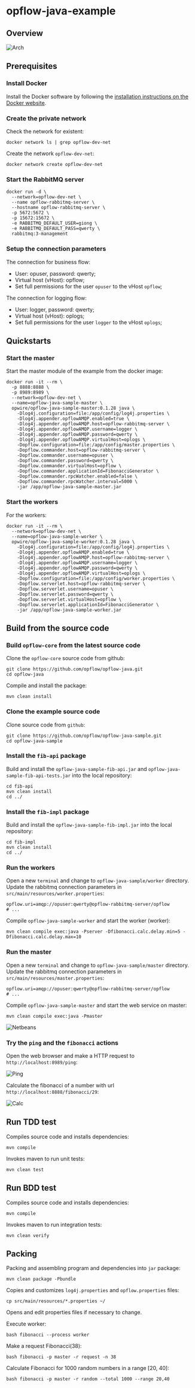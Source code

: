 # opflow-java-example


## Overview

![Arch](https://raw.github.com/opflow/opflow-java-sample/master/docs/assets/images/opflow-java-sample-arch.png)


## Prerequisites

### Install Docker

Install the Docker software by following the [installation instructions on the Docker website](https://www.docker.com/community-edition).


### Create the private network

Check the network for existent:

```shell
docker network ls | grep opflow-dev-net
```

Create the network `opflow-dev-net`:

```shell
docker network create opflow-dev-net
```

### Start the RabbitMQ server

```shell
docker run -d \
  --network=opflow-dev-net \
  --name opflow-rabbitmq-server \
  --hostname opflow-rabbitmq-server \
  -p 5672:5672 \
  -p 15672:15672 \
  -e RABBITMQ_DEFAULT_USER=giong \
  -e RABBITMQ_DEFAULT_PASS=qwerty \
  rabbitmq:3-management
```

### Setup the connection parameters

The connection for business flow:

* User: opuser, password: qwerty;
* Virtual host (vHost): opflow;
* Set full permissions for the user `opuser` to the vHost `opflow`;

The connection for logging flow:

* User: logger, password: qwerty;
* Virtual host (vHost): oplogs;
* Set full permissions for the user `logger` to the vHost `oplogs`;


## Quickstarts

### Start the master

Start the master module of the example from the docker image:

```shell
docker run -it --rm \
  -p 8888:8888 \
  -p 8989:8989 \
  --network=opflow-dev-net \
  --name=opflow-java-sample-master \
  opwire/opflow-java-sample-master:0.1.28 java \
    -Dlog4j.configuration=file:/app/config/log4j.properties \
    -Dlog4j.appender.opflowAMQP.enabled=true \
    -Dlog4j.appender.opflowAMQP.host=opflow-rabbitmq-server \
    -Dlog4j.appender.opflowAMQP.username=logger \
    -Dlog4j.appender.opflowAMQP.password=qwerty \
    -Dlog4j.appender.opflowAMQP.virtualHost=oplogs \
    -Dopflow.configuration=file:/app/config/master.properties \
    -Dopflow.commander.host=opflow-rabbitmq-server \
    -Dopflow.commander.username=opuser \
    -Dopflow.commander.password=qwerty \
    -Dopflow.commander.virtualHost=opflow \
    -Dopflow.commander.applicationId=FibonacciGenerator \
    -Dopflow.commander.rpcWatcher.enabled=false \
    -Dopflow.commander.rpcWatcher.interval=5000 \
    -jar /app/opflow-java-sample-master.jar
```

### Start the workers

For the workers:

```shell
docker run -it --rm \
  --network=opflow-dev-net \
  --name=opflow-java-sample-worker \
  opwire/opflow-java-sample-worker:0.1.28 java \
    -Dlog4j.configuration=file:/app/config/log4j.properties \
    -Dlog4j.appender.opflowAMQP.enabled=true \
    -Dlog4j.appender.opflowAMQP.host=opflow-rabbitmq-server \
    -Dlog4j.appender.opflowAMQP.username=logger \
    -Dlog4j.appender.opflowAMQP.password=qwerty \
    -Dlog4j.appender.opflowAMQP.virtualHost=oplogs \
    -Dopflow.configuration=file:/app/config/worker.properties \
    -Dopflow.serverlet.host=opflow-rabbitmq-server \
    -Dopflow.serverlet.username=opuser \
    -Dopflow.serverlet.password=qwerty \
    -Dopflow.serverlet.virtualHost=opflow \
    -Dopflow.serverlet.applicationId=FibonacciGenerator \
    -jar /app/opflow-java-sample-worker.jar
```

## Build from the source code


### Build `opflow-core` from the latest source code

Clone the `opflow-core` source code from github:

```shell
git clone https://github.com/opflow/opflow-java.git
cd opflow-java
```

Compile and install the package:

```shell
mvn clean install
```

### Clone the example source code

Clone source code from `github`:

```shell
git clone https://github.com/opflow/opflow-java-sample.git
cd opflow-java-sample
```

### Install the `fib-api` package

Build and install the `opflow-java-sample-fib-api.jar` and `opflow-java-sample-fib-api-tests.jar` into the local repository:

```
cd fib-api
mvn clean install
cd ../
```

### Install the `fib-impl` package

Build and install the `opflow-java-sample-fib-impl.jar` into the local repository:

```
cd fib-impl
mvn clean install
cd ../
```

### Run the workers

Open a new `terminal` and change to `opflow-java-sample/worker` directory.
Update the rabbitmq connection parameters in `src/main/resources/worker.properties`:

```properties
opflow.uri=amqp://opuser:qwerty@opflow-rabbitmq-server/opflow
# ...
```

Compile `opflow-java-sample-worker` and start the worker (worker):

```shell
mvn clean compile exec:java -Pserver -Dfibonacci.calc.delay.min=5 -Dfibonacci.calc.delay.max=10
```

### Run the master

Open a new `terminal` and change to `opflow-java-sample/master` directory.
Update the rabbitmq connection parameters in `src/main/resources/master.properties`:

```properties
opflow.uri=amqp://opuser:qwerty@opflow-rabbitmq-server/opflow
# ...
```

Compile `opflow-java-sample-master` and start the web service on master:

```shell
mvn clean compile exec:java -Pmaster
```

![Netbeans](https://raw.github.com/opflow/opflow-java-sample/master/docs/assets/images/opflow-netbeans-terminal.png)

### Try the `ping` and the `fibonacci` actions

Open the web browser and make a HTTP request to `http://localhost:8989/ping`:

![Ping](https://raw.github.com/opflow/opflow-java-sample/master/docs/assets/images/browser-get-ping.png)

Calculate the fibonacci of a number with url `http://localhost:8888/fibonacci/29`:

![Calc](https://raw.github.com/opflow/opflow-java-sample/master/docs/assets/images/browser-get-calc.png)


## Run TDD test

Compiles source code and installs dependencies:

```shell
mvn compile
```

Invokes maven to run unit tests:

```shell
mvn clean test
```


## Run BDD test

Compiles source code and installs dependencies:

```shell
mvn compile
```

Invokes maven to run integration tests:

```shell
mvn clean verify
```


## Packing

Packing and assembling program and dependencies into `jar` package:

```shell
mvn clean package -Pbundle
```

Copies and customizes `log4j.properties` and `opflow.properties` files:

```shell
cp src/main/resources/*.properties ~/
```

Opens and edit properties files if necessary to change.

Execute worker:

```shell
bash fibonacci --process worker
```

Make a request Fibonacci(38):


```shell
bash fibonacci -p master -r request -n 38
```

Calculate Fibonacci for 1000 random numbers in a range [20, 40]:

```shell
bash fibonacci -p master -r random --total 1000 --range 20,40
```
